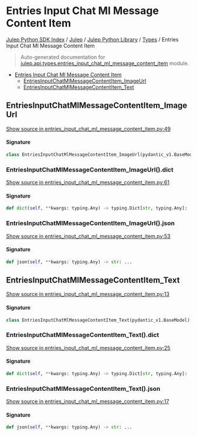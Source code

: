 # Entries Input Chat Ml Message Content Item

[Julep Python SDK Index](../../../README.md#julep-python-sdk-index) / [Julep](../../index.md#julep) / [Julep Python Library](../index.md#julep-python-library) / [Types](./index.md#types) / Entries Input Chat Ml Message Content Item

> Auto-generated documentation for [julep.api.types.entries_input_chat_ml_message_content_item](../../../../../../../julep/api/types/entries_input_chat_ml_message_content_item.py) module.

- [Entries Input Chat Ml Message Content Item](#entries-input-chat-ml-message-content-item)
  - [EntriesInputChatMlMessageContentItem_ImageUrl](#entriesinputchatmlmessagecontentitem_imageurl)
  - [EntriesInputChatMlMessageContentItem_Text](#entriesinputchatmlmessagecontentitem_text)

## EntriesInputChatMlMessageContentItem_ImageUrl

[Show source in entries_input_chat_ml_message_content_item.py:49](../../../../../../../julep/api/types/entries_input_chat_ml_message_content_item.py#L49)

#### Signature

```python
class EntriesInputChatMlMessageContentItem_ImageUrl(pydantic_v1.BaseModel): ...
```

### EntriesInputChatMlMessageContentItem_ImageUrl().dict

[Show source in entries_input_chat_ml_message_content_item.py:61](../../../../../../../julep/api/types/entries_input_chat_ml_message_content_item.py#L61)

#### Signature

```python
def dict(self, **kwargs: typing.Any) -> typing.Dict[str, typing.Any]: ...
```

### EntriesInputChatMlMessageContentItem_ImageUrl().json

[Show source in entries_input_chat_ml_message_content_item.py:53](../../../../../../../julep/api/types/entries_input_chat_ml_message_content_item.py#L53)

#### Signature

```python
def json(self, **kwargs: typing.Any) -> str: ...
```



## EntriesInputChatMlMessageContentItem_Text

[Show source in entries_input_chat_ml_message_content_item.py:13](../../../../../../../julep/api/types/entries_input_chat_ml_message_content_item.py#L13)

#### Signature

```python
class EntriesInputChatMlMessageContentItem_Text(pydantic_v1.BaseModel): ...
```

### EntriesInputChatMlMessageContentItem_Text().dict

[Show source in entries_input_chat_ml_message_content_item.py:25](../../../../../../../julep/api/types/entries_input_chat_ml_message_content_item.py#L25)

#### Signature

```python
def dict(self, **kwargs: typing.Any) -> typing.Dict[str, typing.Any]: ...
```

### EntriesInputChatMlMessageContentItem_Text().json

[Show source in entries_input_chat_ml_message_content_item.py:17](../../../../../../../julep/api/types/entries_input_chat_ml_message_content_item.py#L17)

#### Signature

```python
def json(self, **kwargs: typing.Any) -> str: ...
```
